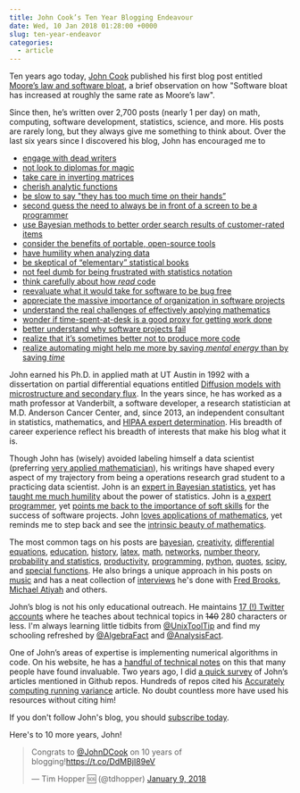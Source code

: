 ```yaml
---
title: John Cook’s Ten Year Blogging Endeavour
date: Wed, 10 Jan 2018 01:28:00 +0000
slug: ten-year-endeavor
categories: 
  - article
---
```

Ten years ago today, [John Cook](https://www.johndcook.com) published his
first blog post entitled [Moore’s law and software bloat](https://www.johndcook.com/blog/2008/01/09/moores-law-and-software-bloat/), a brief observation on how "Software bloat has increased at roughly
the same rate as Moore’s law".

Since then, he’s written over 2,700 posts (nearly 1 per day) on math,
computing, software development, statistics, science, and more. His posts are
rarely long, but they always give me something to think about. Over the last
six years since I discovered his blog, John has encouraged me to

  * [engage with dead writers](https://www.johndcook.com/blog/2011/11/30/dead-authors/)
  * [not look to diplomas for magic](https://www.johndcook.com/blog/2010/11/24/fairy-dust-on-the-diploma/)
  * [take care in inverting matrices](https://www.johndcook.com/blog/2012/06/13/matrix-condition-number/)
  * [cherish analytic functions](https://www.johndcook.com/blog/2013/08/20/why-are-differentiable-complex-functions-infinitely-differentiable/)
  * [be slow to say "they has too much time on their hands”](https://www.johndcook.com/blog/2009/11/07/creativity-and-criticism/)
  * [second guess the need to always be in front of a screen to be a programmer](https://www.johndcook.com/blog/2011/02/28/programmers-without-computers/)
  * [use Bayesian methods to better order search results of customer-rated items](https://www.johndcook.com/blog/2011/09/27/bayesian-amazon/)
  * [consider the benefits of portable, open-source tools](https://www.johndcook.com/blog/2011/11/21/career-advice-regarding-tools/)
  * [have humility when analyzing data](https://www.johndcook.com/blog/2009/02/18/the-data-may-not-contain-the-answer/)
  * [be skeptical of “elementary” statistical books](https://www.johndcook.com/blog/2013/01/12/elementary-statistics-book/)
  * [not feel dumb for being frustrated with statistics notation](https://www.johndcook.com/blog/2008/02/23/everything-begins-with-p/)
  * [think carefully about how _read_ code](https://www.johndcook.com/blog/2009/11/10/oftware-archeology/)
  * [reevaluate what it would take for software to be bug free](https://www.johndcook.com/blog/2009/10/08/nasa-buggy-software/)
  * [appreciate the massive importance of organization in software projects](https://www.johndcook.com/blog/2015/06/18/most-important-skill-in-software/)
  * [understand the real challenges of effectively applying mathematics](https://www.johndcook.com/blog/2016/05/15/bring-out-your-equations/)
  * [wonder if time-spent-at-desk is a good proxy for getting work done](https://www.johndcook.com/blog/2012/08/27/work-or-rest/)
  * [better understand why software projects fail](https://www.johndcook.com/blog/2009/06/04/software-challenges/)
  * [realize that it’s sometimes better not to produce more code](https://www.johndcook.com/blog/2009/12/23/why-programmers-are-not-paid-in-proportion-to-their-productivity/)
  * [realize automating might help me more by saving _mental energy_ than by saving _time_](https://www.johndcook.com/blog/2015/12/22/automate-to-save-mental-energy-not-time/)

John earned his Ph.D. in applied math at UT Austin in 1992 with a dissertation
on partial differential equations entitled [Diffusion models with
microstructure and secondary
flux](http://catalog.lib.utexas.edu/search~S2?/acook/acook/1%2C109%2C119%2CB/frameset&FF=acook+john+douglas+++++1966&1%2C1%2C).
In the years since, he has worked as a math professor at Vanderbilt, a
software developer, a research statistician at M.D. Anderson Cancer Center,
and, since 2013, an independent consultant in statistics, mathematics, and
[HIPAA expert determination](https://www.johndcook.com/blog/expert-hipaa-deidentification/). His breadth of career experience reflect his breadth of
interests that make his blog what it is.

Though John has (wisely) avoided labeling himself a data scientist (preferring
[very applied mathematician](https://www.johndcook.com/veryappliedmath.html)),
his writings have shaped every aspect of my trajectory from being a operations
research grad student to a practicing data scientist. John is an [expert in
Bayesian statistics](https://www.johndcook.com/blog/bayesian-consulting/), yet
has [taught me much humility](https://www.johndcook.com/blog/2018/01/01/making-sense-of-a-probability-problem-in-the-wsj/) about the power of statistics. John is a[
expert programmer](https://www.johndcook.com/blog/stand_alone_code/), yet
[points me back to the importance of soft
skills](https://www.johndcook.com/blog/2014/10/02/the-mistakes-of-others/) for
the success of software projects. John [loves applications of mathematics](https://www.johndcook.com/blog/2017/12/12/efficiency-is-not-associative-for-matrix-multiplication/), yet reminds me to step back and see
the [intrinsic beauty of mathematics](https://www.johndcook.com/blog/2018/01/04/new-prime-number-record-50th-mersenne-prime/).

The most common tags on his posts are
[bayesian](https://www.johndcook.com/blog/tag/bayesian/),
[creativity](https://www.johndcook.com/blog/tag/creativity/), [differential
equations](https://www.johndcook.com/blog/tag/differential-equations/),
[education](https://www.johndcook.com/blog/tag/education/),
[history](https://www.johndcook.com/blog/tag/history/),
[latex](https://www.johndcook.com/blog/tag/latex/),
[math](https://www.johndcook.com/blog/tag/math/),
[networks](https://www.johndcook.com/blog/tag/networks/), [number
theory](https://www.johndcook.com/blog/tag/number-theory/), [probability and
statistics](https://www.johndcook.com/blog/tag/probability-and-statistics/),
[productivity](https://www.johndcook.com/blog/tag/productivity/),
[programming](https://www.johndcook.com/blog/tag/programming/),
[python](https://www.johndcook.com/blog/tag/python/),
[quotes](https://www.johndcook.com/blog/tag/quotes/),
[scipy](https://www.johndcook.com/blog/tag/scipy/), and [special
functions](https://www.johndcook.com/blog/tag/special-functions/). He also
brings a unique approach in his posts on
[music](https://www.johndcook.com/blog/tag/music/) and has a neat collection
of [interviews](https://www.johndcook.com/blog/tag/interview/) he's done with
[Fred Brooks](https://www.johndcook.com/blog/2010/05/26/fred-brooks-interview/), [Michael Atiyah](https://www.johndcook.com/blog/2013/09/24/interview-with-sir-michael-atiyah/) and others.

John’s blog is not his only educational outreach. He maintains [17 (!) Twitter
accounts](https://www.johndcook.com/blog/twitter_page/) where he teaches about
technical topics in ~~140~~ 280 characters or less. I'm always learning little
tidbits from [@UnixToolTip](https://twitter.com/UnixToolTip) and find my
schooling refreshed by [@AlgebraFact](https://twitter.com/AlgebraFact) and
[@AnalysisFact](https://twitter.com/AnalysisFact).

One of John’s areas of expertise is implementing numerical algorithms in code.
On his website, he has a [handful of technical
notes](https://www.johndcook.com/blog/notes/) on this that many people have
found invaluable. Two years ago, I did [a quick
survey](/blog/mentions-of-john-cook-on-github/) of John’s
articles mentioned in Github repos. Hundreds of repos cited his [Accurately
computing running
variance](https://www.johndcook.com/blog/standard_deviation/) article. No
doubt countless more have used his resources without citing him!

If you don't follow John's blog, you should [subscribe
today](https://www.johndcook.com/blog/ways-to-subscribe/).

Here's to 10 more years, John!

> Congrats to [@JohnDCook](https://twitter.com/JohnDCook?ref_src=twsrc%5Etfw)
> on 10 years of blogging!<https://t.co/DdMBjI89eV>
>
> — Tim Hopper 🆘 (@tdhopper) [January 9,
> 2018](https://twitter.com/tdhopper/status/950556877246615552?ref_src=twsrc%5Etfw)
